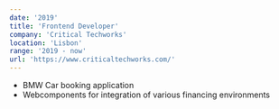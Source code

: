 ```yaml
---
date: '2019'
title: 'Frontend Developer'
company: 'Critical Techworks'
location: 'Lisbon'
range: '2019 - now'
url: 'https://www.criticaltechworks.com/'
---
```


- BMW Car booking application
- Webcomponents for integration of various financing environments
